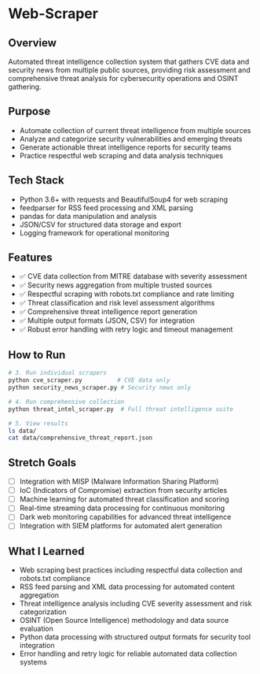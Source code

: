 # Web-Scraper

## Overview

Automated threat intelligence collection system that gathers CVE data and security news from multiple public sources, providing risk assessment and comprehensive threat analysis for cybersecurity operations and OSINT gathering.

## Purpose

- Automate collection of current threat intelligence from multiple sources
- Analyze and categorize security vulnerabilities and emerging threats
- Generate actionable threat intelligence reports for security teams
- Practice respectful web scraping and data analysis techniques

## Tech Stack

- Python 3.6+ with requests and BeautifulSoup4 for web scraping
- feedparser for RSS feed processing and XML parsing
- pandas for data manipulation and analysis
- JSON/CSV for structured data storage and export
- Logging framework for operational monitoring

## Features

- ✅ CVE data collection from MITRE database with severity assessment
- ✅ Security news aggregation from multiple trusted sources
- ✅ Respectful scraping with robots.txt compliance and rate limiting
- ✅ Threat classification and risk level assessment algorithms
- ✅ Comprehensive threat intelligence report generation
- ✅ Multiple output formats (JSON, CSV) for integration
- ✅ Robust error handling with retry logic and timeout management

## How to Run

```bash
# 3. Run individual scrapers
python cve_scraper.py          # CVE data only
python security_news_scraper.py # Security news only

# 4. Run comprehensive collection
python threat_intel_scraper.py  # Full threat intelligence suite

# 5. View results
ls data/
cat data/comprehensive_threat_report.json
```

## Stretch Goals

- [ ] Integration with MISP (Malware Information Sharing Platform)
- [ ] IoC (Indicators of Compromise) extraction from security articles
- [ ] Machine learning for automated threat classification and scoring
- [ ] Real-time streaming data processing for continuous monitoring
- [ ] Dark web monitoring capabilities for advanced threat intelligence
- [ ] Integration with SIEM platforms for automated alert generation

## What I Learned

- Web scraping best practices including respectful data collection and robots.txt compliance
- RSS feed parsing and XML data processing for automated content aggregation
- Threat intelligence analysis including CVE severity assessment and risk categorization
- OSINT (Open Source Intelligence) methodology and data source evaluation
- Python data processing with structured output formats for security tool integration
- Error handling and retry logic for reliable automated data collection systems
